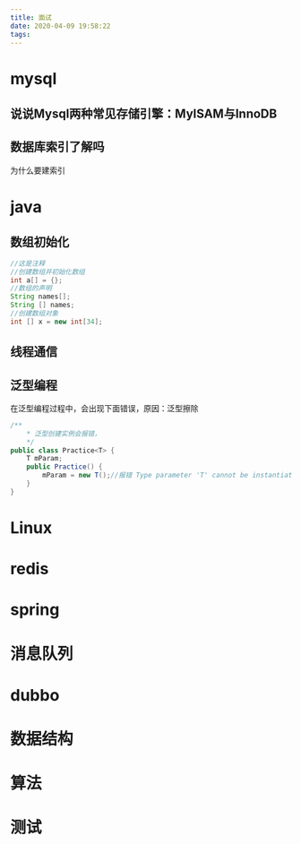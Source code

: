 ```yaml
---
title: 面试
date: 2020-04-09 19:58:22
tags:
---
```


# mysql
## 说说Mysql两种常见存储引擎：MyISAM与InnoDB

## 数据库索引了解吗
为什么要建索引

# java 
## 数组初始化
```java
//这是注释
//创建数组并初始化数组
int a[] = {};
//数组的声明
String names[];
String [] names;
//创建数组对象
int [] x = new int[34];
```
## 线程通信

## 泛型编程
在泛型编程过程中，会出现下面错误，原因：泛型擦除
```java
/**
    * 泛型创建实例会报错，
    */
public class Practice<T> {
    T mParam;
    public Practice() {
        mParam = new T();//报错 Type parameter 'T' cannot be instantiated directly
    }
}
```

# Linux

# redis

# spring

# 消息队列

# dubbo

# 数据结构

# 算法

# 测试
